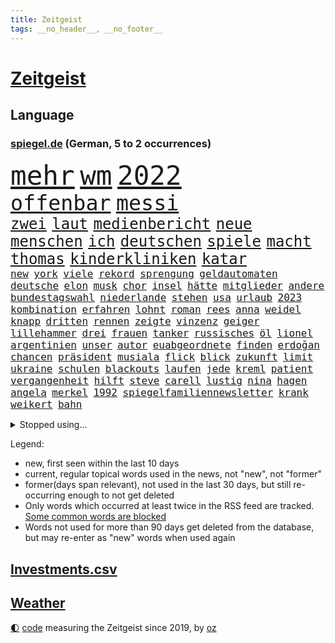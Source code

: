```yaml
---
title: Zeitgeist
tags: __no_header__, __no_footer__
---
```


# [Zeitgeist](https://oliz.io/zeitgeist/)

## Language

<h3><a href="https://www.spiegel.de" target="_blank">spiegel.de</a> (German, 5 to 2 occurrences)</h3>
<p style="font-family:monospace">
<span style="font-size:32pt"><a href="news_links.html#mehr" class="current">mehr</a></span>
<span style="font-size:32pt"><a href="news_links.html#wm" class="current">wm</a></span>
<span style="font-size:32pt"><a href="news_links.html#2022" class="current">2022</a></span>
<br>
<span style="font-size:25pt"><a href="news_links.html#offenbar" class="current">offenbar</a></span>
<span style="font-size:25pt"><a href="news_links.html#messi" class="current">messi</a></span>
<br>
<span style="font-size:18pt"><a href="news_links.html#zwei" class="current">zwei</a></span>
<span style="font-size:18pt"><a href="news_links.html#laut" class="current">laut</a></span>
<span style="font-size:18pt"><a href="news_links.html#medienbericht" class="current">medienbericht</a></span>
<span style="font-size:18pt"><a href="news_links.html#neue" class="current">neue</a></span>
<span style="font-size:18pt"><a href="news_links.html#menschen" class="current">menschen</a></span>
<span style="font-size:18pt"><a href="news_links.html#ich" class="current">ich</a></span>
<span style="font-size:18pt"><a href="news_links.html#deutschen" class="current">deutschen</a></span>
<span style="font-size:18pt"><a href="news_links.html#spiele" class="current">spiele</a></span>
<span style="font-size:18pt"><a href="news_links.html#macht" class="current">macht</a></span>
<span style="font-size:18pt"><a href="news_links.html#thomas" class="current">thomas</a></span>
<span style="font-size:18pt"><a href="news_links.html#kinderkliniken" class="current">kinderkliniken</a></span>
<span style="font-size:18pt"><a href="news_links.html#katar" class="current">katar</a></span>
<br>
<span style="font-size:12pt"><a href="news_links.html#new" class="current">new</a></span>
<span style="font-size:12pt"><a href="news_links.html#york" class="current">york</a></span>
<span style="font-size:12pt"><a href="news_links.html#viele" class="current">viele</a></span>
<span style="font-size:12pt"><a href="news_links.html#rekord" class="current">rekord</a></span>
<span style="font-size:12pt"><a href="news_links.html#sprengung" class="new">sprengung</a></span>
<span style="font-size:12pt"><a href="news_links.html#geldautomaten" class="current">geldautomaten</a></span>
<span style="font-size:12pt"><a href="news_links.html#deutsche" class="current">deutsche</a></span>
<span style="font-size:12pt"><a href="news_links.html#elon" class="current">elon</a></span>
<span style="font-size:12pt"><a href="news_links.html#musk" class="current">musk</a></span>
<span style="font-size:12pt"><a href="news_links.html#chor" class="new">chor</a></span>
<span style="font-size:12pt"><a href="news_links.html#insel" class="current">insel</a></span>
<span style="font-size:12pt"><a href="news_links.html#hätte" class="current">hätte</a></span>
<span style="font-size:12pt"><a href="news_links.html#mitglieder" class="current">mitglieder</a></span>
<span style="font-size:12pt"><a href="news_links.html#andere" class="current">andere</a></span>
<span style="font-size:12pt"><a href="news_links.html#bundestagswahl" class="current">bundestagswahl</a></span>
<span style="font-size:12pt"><a href="news_links.html#niederlande" class="current">niederlande</a></span>
<span style="font-size:12pt"><a href="news_links.html#stehen" class="current">stehen</a></span>
<span style="font-size:12pt"><a href="news_links.html#usa" class="current">usa</a></span>
<span style="font-size:12pt"><a href="news_links.html#urlaub" class="current">urlaub</a></span>
<span style="font-size:12pt"><a href="news_links.html#2023" class="current">2023</a></span>
<span style="font-size:12pt"><a href="news_links.html#kombination" class="new">kombination</a></span>
<span style="font-size:12pt"><a href="news_links.html#erfahren" class="current">erfahren</a></span>
<span style="font-size:12pt"><a href="news_links.html#lohnt" class="current">lohnt</a></span>
<span style="font-size:12pt"><a href="news_links.html#roman" class="current">roman</a></span>
<span style="font-size:12pt"><a href="news_links.html#rees" class="new">rees</a></span>
<span style="font-size:12pt"><a href="news_links.html#anna" class="current">anna</a></span>
<span style="font-size:12pt"><a href="news_links.html#weidel" class="current">weidel</a></span>
<span style="font-size:12pt"><a href="news_links.html#knapp" class="current">knapp</a></span>
<span style="font-size:12pt"><a href="news_links.html#dritten" class="current">dritten</a></span>
<span style="font-size:12pt"><a href="news_links.html#rennen" class="current">rennen</a></span>
<span style="font-size:12pt"><a href="news_links.html#zeigte" class="current">zeigte</a></span>
<span style="font-size:12pt"><a href="news_links.html#vinzenz" class="new">vinzenz</a></span>
<span style="font-size:12pt"><a href="news_links.html#geiger" class="current">geiger</a></span>
<span style="font-size:12pt"><a href="news_links.html#lillehammer" class="new">lillehammer</a></span>
<span style="font-size:12pt"><a href="news_links.html#drei" class="current">drei</a></span>
<span style="font-size:12pt"><a href="news_links.html#frauen" class="current">frauen</a></span>
<span style="font-size:12pt"><a href="news_links.html#tanker" class="current">tanker</a></span>
<span style="font-size:12pt"><a href="news_links.html#russisches" class="current">russisches</a></span>
<span style="font-size:12pt"><a href="news_links.html#öl" class="current">öl</a></span>
<span style="font-size:12pt"><a href="news_links.html#lionel" class="current">lionel</a></span>
<span style="font-size:12pt"><a href="news_links.html#argentinien" class="current">argentinien</a></span>
<span style="font-size:12pt"><a href="news_links.html#unser" class="current">unser</a></span>
<span style="font-size:12pt"><a href="news_links.html#autor" class="current">autor</a></span>
<span style="font-size:12pt"><a href="news_links.html#euabgeordnete" class="new">euabgeordnete</a></span>
<span style="font-size:12pt"><a href="news_links.html#finden" class="current">finden</a></span>
<span style="font-size:12pt"><a href="news_links.html#erdoğan" class="current">erdoğan</a></span>
<span style="font-size:12pt"><a href="news_links.html#chancen" class="current">chancen</a></span>
<span style="font-size:12pt"><a href="news_links.html#präsident" class="current">präsident</a></span>
<span style="font-size:12pt"><a href="news_links.html#musiala" class="current">musiala</a></span>
<span style="font-size:12pt"><a href="news_links.html#flick" class="current">flick</a></span>
<span style="font-size:12pt"><a href="news_links.html#blick" class="current">blick</a></span>
<span style="font-size:12pt"><a href="news_links.html#zukunft" class="current">zukunft</a></span>
<span style="font-size:12pt"><a href="news_links.html#limit" class="current">limit</a></span>
<span style="font-size:12pt"><a href="news_links.html#ukraine" class="current">ukraine</a></span>
<span style="font-size:12pt"><a href="news_links.html#schulen" class="current">schulen</a></span>
<span style="font-size:12pt"><a href="news_links.html#blackouts" class="current">blackouts</a></span>
<span style="font-size:12pt"><a href="news_links.html#laufen" class="current">laufen</a></span>
<span style="font-size:12pt"><a href="news_links.html#jede" class="current">jede</a></span>
<span style="font-size:12pt"><a href="news_links.html#kreml" class="current">kreml</a></span>
<span style="font-size:12pt"><a href="news_links.html#patient" class="current">patient</a></span>
<span style="font-size:12pt"><a href="news_links.html#vergangenheit" class="current">vergangenheit</a></span>
<span style="font-size:12pt"><a href="news_links.html#hilft" class="current">hilft</a></span>
<span style="font-size:12pt"><a href="news_links.html#steve" class="current">steve</a></span>
<span style="font-size:12pt"><a href="news_links.html#carell" class="new">carell</a></span>
<span style="font-size:12pt"><a href="news_links.html#lustig" class="current">lustig</a></span>
<span style="font-size:12pt"><a href="news_links.html#nina" class="new">nina</a></span>
<span style="font-size:12pt"><a href="news_links.html#hagen" class="current">hagen</a></span>
<span style="font-size:12pt"><a href="news_links.html#angela" class="current">angela</a></span>
<span style="font-size:12pt"><a href="news_links.html#merkel" class="current">merkel</a></span>
<span style="font-size:12pt"><a href="news_links.html#1992" class="current">1992</a></span>
<span style="font-size:12pt"><a href="news_links.html#spiegelfamiliennewsletter" class="current">spiegelfamiliennewsletter</a></span>
<span style="font-size:12pt"><a href="news_links.html#krank" class="current">krank</a></span>
<span style="font-size:12pt"><a href="news_links.html#weikert" class="new">weikert</a></span>
<span style="font-size:12pt"><a href="news_links.html#bahn" class="current">bahn</a></span>
</p>
<details>
<summary>Stopped using...</summary>
<p class="former" style="font-size:12pt">
inter(773) mailand(773) mittelmeer(773) 2015(772) asche(772) getan(772) regierungschefs(772) aufgefordert(771) investieren(771) musiker(771) strand(771) coronaausbruch(770) fdpchef(770) identifiziert(770) konzerne(770) schlechten(770) stich(770) vereinten(770) weitet(770) befinden(769) berühmt(769) erfahrungen(769) himmel(769) jedem(769) quarantäne(769) unabhängige(769) versprach(769) beweisen(768) elektroautos(768) bisherige(767) entdecken(767) führerschein(767) jugendliche(767) netzwerken(767) parteitag(767) san(767) sekunden(767) trauer(767) unterwegs(767) zuge(767) betriebe(766) entlassung(766) evakuiert(766) feier(766) küste(766) lastwagen(766) militärs(766) rtl(766) stürzt(766) tötet(766) ankündigung(765) ausflug(765) größer(765) hervor(765) landkreis(765) möglichen(765) mütter(765) wohnen(765) attentat(764) coronawelle(764) haftstrafe(764) quartal(764) software(764) usbehörden(764) wütend(764) aufgeben(763) bielefeld(763) flieht(763) gestoßen(763) gewissen(763) joachim(763) johnson(763) lewis(763) myanmar(763) präsidentschaftswahl(763) verriet(763) augsburg(762) breit(762) englische(762) jedenfalls(762) lernen(762) missbraucht(762) respekt(762) verteilt(762) 96(761) erholt(761) frust(761) förderung(761) gefährden(761) gereist(761) illegal(761) kochen(761) razzia(761) stattfinden(761) verhängen(761) regiert(760) unbedingt(760) weite(760) wirtschaftlichen(760) anlagen(759) bahnhof(759) büros(759) jair(759) trafen(759) ermittlern(758) fragt(758) normalität(758) torhüter(758) weitergegeben(758) entsetzen(757) schülerinnen(757) bestimmt(756) mieten(756) vergessen(756) 1500(755) appell(755) motiv(755) potsdam(754) traum(754) geprägt(753) loswerden(753) verfehlt(753) erkenntnisse(752) sinn(752) drastische(751) glücklich(750) kehrte(750) berühmte(749) detail(748) offenbart(748) brauche(747) erwachsene(747) rechtzeitig(747) beschlagnahmt(746) erschießt(746) gesichert(745) hinten(745) politikerin(745) zogen(745) beteiligen(744) top(744) angehörige(743) aufarbeitung(743) auflagen(743) behalten(743) empfängt(742) fan(742) panik(741) bremsen(740) moderatorin(739) schockiert(739) katja(738) griechischen(737) 2012(731) sinkende(731) sprachen(731) sarah(729) tuchel(726) sogenannten(722) herausforderungen(721) identität(717) staatsoberhaupt(716) topspiel(711) tolle(710) farbe(706) ärmelkanal(701) herzinfarkt(699) jessica(699) coronaimpfung(698) katzen(684) polizeiruf(673) räumte(665) nachbarland(653) lehrerin(640) konkreten(624) verantwortliche(607) gregor(604) südwesten(602) erteilte(594) gewalttat(577) reichtum(565) fußballstar(564) holz(558) militärische(555) 83(539) sächsische(536) court(526) supreme(526) eingeladen(525) knochen(515) schwäche(513) höherer(511) lee(511) astronomen(503) 9(496) warnungen(495) vierjährige(494) insbesondere(486) chaotischen(482) las(480) vegas(480) präsentierte(477) sichtbar(475) erfolglos(474) erscheint(473) gremium(473) ostseepipeline(473) inszenieren(468) höchstwert(465) ahrtal(464) nachträglich(455) staatskonzern(454) ali(453) anhängern(448) ankommen(445) börsen(445) iphones(445) funktionen(444) angestellten(438) kritischen(436) gefiel(430) lutz(428) tiger(423) menschliche(416) söders(415) staatssekretär(405) annulliert(402) abschreckung(401) kurze(399) arbeitslosen(398) spezielle(397) regierungschefin(394) osteuropa(393) einander(390) geheimdienste(385) oppositionsführer(383) benutzt(382) anfangen(379) radikaler(375) beruft(372) vorwand(372) versenkt(371) ausgeben(370) airlines(360) coaching(360) khan(357) schienen(356) schusswaffen(356) entziehen(353) minderjähriger(353) martina(351) tories(351) aktivistinnen(350) tauschen(349) getreide(348) gelb(344) ozean(344) behält(343) rekordsumme(342) nagel(341) personalnot(333) windräder(327) küche(322) wackelt(321) 68(320) getäuscht(320) moskauer(320) südosten(320) weiten(320) waffenstillstand(314) meere(313) verpflichtung(313) gerammt(312) lebenshaltungskosten(311) anträge(309) geplatzt(309) abhalten(305) neuwagen(305) kasachstan(301) sony(301) schwieriger(300) lagern(299) hauptbahnhof(298) entführung(297) aufgeklärt(296) damalige(293) filmemacher(292) ausraster(291) gastbeitrag(288) methan(288) erstem(286) geiselnahme(285) rüstungskonzern(285) bürgerkrieg(284) unweit(284) emotionalen(283) fehlverhalten(283) österreicher(283) horror(282) umfragen(278) anziehen(277) andrij(276) melnyk(276) solo(276) 350(274) premierministerin(274) außergewöhnlich(272) parlamentswahl(271) rené(271) asylsuchende(268) ahnung(267) benötigt(266) tui(266) verhilft(265) umzusetzen(264) kippen(263) indischen(261) fluss(259) gegendemonstranten(259) lücken(259) verspätet(258) schwarzmeerflotte(257) drohten(253) freizeitpark(250) russisch(249) kanzlerpartei(248) sanktioniert(247) zügig(247) charkiw(246) hauptdarsteller(246) jochen(246) kurse(246) evakuierung(238) iwan(237) großstadt(236) jünger(235) lindners(233) coronalockdowns(231) glaube(231) slowenien(231) kalt(227) diagnostiziert(223) königsklasse(223) lautete(222) zurückhaltend(222) rechnungshof(217) ernste(216) geheimdienstinformationen(216) registrierte(215) boxen(214) separatistenführer(214) beigelegt(213) privathaushalte(212) spannung(212) kassen(211) zugänglich(211) kompensieren(208) updates(207) impfkommission(206) neuwahlen(206) traditionen(205) lauterbachs(204) qualifying(204) brasilianische(203) stichwahl(202) note(200) jesus(199) regieren(199) panzerlieferungen(198) pogba(197) sobald(197) unglücks(197) inspiration(196) perfekte(196) ausfuhren(195) errichten(195) export(195) hindernisse(194) lokführer(193) enkel(191) giftige(189) kippt(189) ärztinnen(189) niedrigere(188) psychiatrie(188) hochrangiger(187) ringtausch(187) halt(186) 73jährige(184) ehrt(183) klimakatastrophe(182) wehrte(181) bosnien(180) spezialisten(180) droge(179) lösungen(179) willkür(179) 1200(178) belastungsprobe(178) brennen(177) brennende(177) dolly(177) einstecken(177) viral(176) sinne(175) fahndung(174) enttäuschte(173) reumütig(172) ereignete(171) 110(170) alleingang(170) heimspiel(170) kommissarin(170) 37jährige(168) cannabis(168) legalisierung(168) libanon(166) nachhaltig(165) usbasketballerin(165) matchwinner(164) leopardpanzer(163) hundertjährige(161) stockholm(161) verfassungsbeschwerde(160) volle(160) grundschule(159) zeitschrift(159) sexuell(158) verdiente(158) 13jährigen(157) geschrumpft(157) notaufnahme(157) verfügen(157) vernommen(157) zuckerberg(157) austrocknen(156) jährliche(156) massenpanik(156) kommunistischen(155) freibad(154) offensichtlich(154) 18jährigen(151) angepasst(151) camper(151) paolo(151) bewiesen(150) dänemarks(150) geübt(150) verunglückten(150) ekel(149) familienmitglieder(149) gegenwart(149) momenten(148) midlifekolumne(147) mobilisieren(147) tatverdacht(147) fließen(146) matthew(146) outfit(145) blätter(143) heide(143) schreibtisch(143) stille(143) graham(142) spdchefin(142) ängste(142) 1974(141) erntet(141) rauchmelder(141) hanna(140) vorantreiben(140) wellbrock(140) ankam(139) gesteuert(138) übergewinne(138) bruttoinlandsprodukt(137) gästen(137) körperliche(137) pflegeheimen(137) verdeckte(137) atomkraftwerken(135) benziner(134) forschen(134) dorfes(133) kontroversen(133) uneins(133) usarmee(133) depression(132) errichtet(132) kronprinz(132) ausgebeutet(131) direktorin(131) grundstein(131) kostete(131) sinnvoller(130) asteroiden(129) gaskrise(129) lapid(129) reaktoren(129) reservisten(129) warnten(129) nachbarstaaten(128) weltraum(128) gescheiterten(127) diente(126) fremder(126) laufzeit(126) aberkannt(125) juristisches(125) madame(125) churchill(124) erwartete(124) mächtigste(124) berlinneukölln(123) formen(123) lohnerhöhungen(123) sabine(123) überzeugend(122) gruß(121) medizinische(121) suchtforscher(121) anfechten(120) mittelfristig(120) streicheln(120) hunderttausenden(119) manila(119) staatshilfe(119) trendwende(119) vordergrund(119) 151(118) akzeptabel(118) kreativ(118) kurzfristige(118) lebensgefährte(118) eigentliche(117) flugzeugbauer(117) goldmedaille(117) branchenverband(116) dauerhafte(116) giftiger(116) verbrauch(116) verstanden(115) wahrzeichen(115) atmen(113) teufel(113) 1979(112) gefängnissen(112) neueste(112) service(112) wmpunkte(112) gesprächsbereit(111) spielberg(111) stationiert(110) drohnenangriff(109) glänzen(109) unterkunft(109) back(108) entlarvt(108) mahmoud(108) koma(107) sarg(107) staatsschutz(107) britischem(106) britta(106) ellen(106) hinterfragen(106) kilowattstunde(106) bildband(105) hinterland(105) sexistisch(105) modeikone(104) umgehend(104) intendant(103) privatwirtschaft(103) summer(103) demonstration(102) prostitution(102) island(101) rezessionsangst(101) volksheld(101) belästigt(100) pulverisiert(100) schwarzmarkt(100) verschleiern(100) business(99) gründet(99) bildschirme(98) bundestagspräsidentin(98) herstellen(98) reggae(98) carlsen(97) energieverbrauch(97) erwachsen(97) hannah(97) protestbewegung(97) vorgenommen(97) durchschnittlich(96) pornografie(95) stattgefunden(95) 1993(94) lernten(94) messungen(94) steuererklärung(94) unrealistisch(94) katastrophenschutz(93) nachfolgeregelung(93) gangster(92) kriminalpolizei(92) usspitzenpolitikerin(92) amazons(91) atommeiler(91) bundespräsidenten(91) flüssen(91) gekrönt(91) getreidefrachter(91) kiez(91) myanmars(91) nix(91) wiesbaden(91) wunderbar(91) 05(90) anklagebehörde(90) dopings(90) footballstar(90) defekte(89) ticketpreise(89) atomdrohungen(88) atomkraftwerk(88) sternen(88) asylunterkunft(87) bestattet(87) kandidierte(87) sommerspielen(87) sortiert(87) usrepräsentantenhauses(87) weltpolitik(87) wildes(87) wohnwagen(87) freibetrag(86) achtziger(85) fotoapp(85) konkreter(85) vierjähriges(85) einzigartig(84) killer(84) kobel(84) leitzinserhöhung(84) migrantenboot(84) steuerunterlagen(84) unterspült(84) verdonnert(84) vorsaison(84) behaarung(83) brighton(83) dosen(83) fahrten(83) faktoren(83) klappen(83) landwirtschaftlichen(83) parteivorsitzenden(83) taipeh(83) aufbegehren(82) biografie(82) inselstaats(82) verifizieren(82) angegangen(81) extremismus(81) fischsterben(81) identifizierten(81) schiffsverkehrs(81) traumatische(81) verstöße(81) abwehren(80) pizza(80) sympathien(80) thailändischen(80) toronto(80) aufzeichnungen(79) biologischen(79) böses(79) energiepauschale(79) gasvorkommen(79) gratuliert(79) langweiliger(79) mannschaften(79) staatsstreich(79) boni(78) brasilienwahl(78) offenlegung(78) sommerlich(78) tagelang(78) ashton(77) café(77) eon(77) fatales(77) grenzfluss(77) grundfreibetrag(77) intrigen(77) reklamiert(77) sieglos(77) verschwörungstheoretiker(77) vorgeht(77) antisemitisch(76) führungsrolle(76) kollektive(76) saisonsieg(76) schärfe(76) verschaffte(76) wiederholten(76) beiseitelegen(75) benko(75) kommunisten(75) sprachlos(75) talente(75) verifizierung(75) brisante(74) griechischtürkischen(74) hungertod(74) lenken(74) spionage(74) liverpooltrainer(73) rechtfertigen(73) rätseln(73) abbrechen(72) freundschaftlich(72) goldener(72) marschflugkörper(72) wunde(72) blutiger(71) dalai(71) exfinanzchef(71) extrainer(71) goslar(71) lama(71) rappers(71) telefonierte(71) herzegowina(70) vergisst(70) zuschuss(70) austragung(69) behzad(69) fahrzeiten(69) nobelpreisträger(69) uhren(69) ausmacht(68) blogger(68) geklappt(68) heroin(68) lobbyverband(68) milliardengewinne(68) conference(67) gedrosselt(67) inflationsausgleich(67) zypern(67) 69jährige(66) gruselig(66) heikler(66) kommerzielle(66) kurznachrichtendienst(66) mexikanische(66) schutt(66) nora(65) schwestern(65) wechseljahre(65) andré(64) badenwürttembergischen(64) bereiche(64) beseitigung(64) machtmissbrauch(64) neapel(64) polizeichef(64) angereist(63) drakonische(63) erhärtet(63) geweint(63) granaten(63) hinreichenden(63) klimaschutzsofortprogramm(63) seilwinde(63) senders(63) aufgehalten(62) entbindung(62) hausarrest(62) praktisch(62) strafrechtliche(62) wasserqualität(62) überfährt(62) 1400(61) attackieren(61) bayernstars(61) befestigten(61) beschädigtes(61) hells(61) schwächeln(61) 16000(60) diskutierten(60) grundsatzrede(60) milliardenkosten(60) reinigung(60) stagnation(60) durchqueren(59) gefehlt(59) massagen(59) panikattacke(59) präzise(59) scheuer(59) absichten(58) beate(58) besessen(58) einkaufstour(58) hassan(58) luftangriff(58) preisverleihungen(58) spitzer(58) tarifstreit(58) verkraftbar(58) 650000(57) accounts(57) francisco(57) gefühlen(57) haaspilot(57) nachrichtendienste(57) nordosten(57) unterbrochen(57) angesehen(56) klimastiftung(56) mv(56) sprangen(56) stützt(56) tabelle(56) 282(55) baltischen(55) extinction(55) jahrhunderts(55) medizinstudienplätze(55) rebellion(55) aufgeheizt(54) exklub(54) hessischen(54) kleinste(54) verdeutlicht(54) 217(53) gravierender(53) memoiren(53) rams(53) rühren(53) symbolfigur(53) wärmste(53) beifahrer(52) brennholz(52) dokumentieren(52) drohung(52) geklaut(52) touchdowns(52) geschasste(51) mittelschicht(51) verglichen(51) womit(51) epoche(50) klimaaktivist(50) kölnfan(50) sack(50) wahlergebnis(50) drängten(49) eingeschaltet(49) exzellente(49) unglücksmaschine(49) wussten(49) 1952(48) arroganz(48) blanchett(48) cate(48) frühling(48) inspiriert(48) verdunkelt(48) atommüll(47) hütte(47) massiver(47) sozialdemokratische(47) verstorbene(47) kriegsmüdigkeit(46) krisenstimmung(46) nbasuperstar(46) spiegelrecherche(46) asteroid(45) fälschlicherweise(45) holzofen(45) leidenschaftliche(45) rossbach(45) silva(45) ästen(45) abtreiben(44) benennen(44) elektronische(44) expertenkommission(44) leistete(44) ungeliebten(44) benennt(43) fauxpas(43) häuschen(43) ios(43) mercedesbenz(43) symbole(43) tollerort(43) andernfalls(42) lakers(42) abrupt(41) erschien(41) mögen(41) russlandpolitik(41) spezialeinheit(41) vorausgegangen(41) waldstück(41) 3500(40) enormen(40) facebookgründer(40) guttenberg(40) karltheodor(40) sanierung(40) staatsgäste(40) wale(40) zurückgestellt(40) 1985(39) 300000(39) anastasia(39) bekämpfte(39) biefang(39) bochumer(39) eitelkeit(39) fußballstadion(39) kommandeurin(39) landstriche(39) liebte(39) mad(39) wahnsinnig(39) abwesenheit(38) benito(38) energetische(38) grundsicherung(38) handballbund(38) insight(38) mediator(38) mussolini(38) sportdirektor(38) tabellenschlusslicht(38) volksabstimmung(38) einberufung(37) nebenjobs(37) nova(37) verhelfen(37) plausibel(36) rascher(36) wahlsieg(36) überheblichkeit(36) abgeholzt(35) anlasslose(35) dhb(35) facebookmutter(35) kriegstreiber(35) kunstflieger(35) vorratsdatenspeicherung(35) abgelegenen(34) bergen(34) kaiserin(34) massenweise(34) milliardenschweren(34) souveränen(34) abgabenfrei(33) frackingverbot(33) jacob(33) oecd(33) reesmogg(33) schubsen(33) vorüber(33) alarmstimmung(32) bolsonaros(32) einberufungsstellen(32) gegenstände(32) rasmussen(32) gräueltaten(31) mauer(31) pilze(31) putinvertrauter(31) verschweigen(31) vogelarten(31) abgeriegelt(30) lecks(30) mordverdacht(30) nordstreampipelines(30) schüren(30) zusammenhalten(30) a1(29) externe(29) fangen(29) gewalttäter(29) gewählte(29) jackman(29) toskana(29) desinformation(28) friedlichen(28) kopfschmerzen(28) mama(28) mats(28) mitspielt(28) pipelinelecks(28) rücklagen(28) rückstand(28) sahedan(28) ventura(28) wirtschafts(28) joints(27) manipuliert(27) margrethes(27) montagmorgen(27) semester(27) versteigern(27) zugstrecke(27) demoskopen(26) inácio(26) luiz(26) memes(26) wohngebäude(26) bdi(25) deuten(25) optionen(25) vergibt(25) anerkennung(24) energiepreisbremse(24) erinnerte(24) fdpfinanzminister(24) fußballnationalteam(24) intensivmediziner(23) karagiannidis(23) karin(23) möge(23) blank(22) bundestagsdelegation(22) cyberangriff(22) entdecker(22) titelstreit(22) andresen(21) austin(21) besteigen(21) multitasking(21) pool(21) rasmus(21) satelliten(21) schuldspruch(21) wahlerfolg(21) 102(20) braunkohlebagger(20) daei(20) kamikazedrohnen(20) erschütternde(19) ideologischen(19) jamaikaner(19) kiffen(19) methanwerte(19) preisträger(19) smartwatches(19) alarmbereitschaft(18) gigantischer(18) klimazielen(18) mittels(18) stühle(18) trümmern(18) verzögert(18) ausgestiegen(17) fluffigem(17) kramer(17) kriminalfall(17) lungenentzündung(17) schadstoffteam(17) sprengkraft(17) livesendung(16) regierungsgegner(16) baukosten(15) hilton(15) hochwertiges(15) interessanten(15) landesteil(15) maurice(15) minsk(15) möglichkeit(15) p(15) tabellenende(15) tvbox(15) geopolitisches(14) hochzeiten(14) kitapflicht(14) personalien(14) rückendeckung(14) schutzausrüstung(14) abenteuer(13) buchmesse(13) doug(13) geldvermögen(13) intakt(13) mastriano(13) mitarbeiterinnen(13) unterfinanziert(13) braverman(12) diversität(12) entgeht(12) initiativen(12) radiomoderator(12) rekordversuch(12) rücknahme(12) suella(12) verplappert(12) westküste(12) danken(11) erprobte(11) geschaffen(11) nbasaison(11) nächtlichen(11) rekrutieren(11) solidarisiert(11) uskonzern(11)
</p>
</details>
<p>Legend:
<ul>
<li><span class="new">new</span>, first seen within the last 10 days</li>
<li><span class="current">current</span>, regular topical words used in the news, not "new", not "former"</li>
<li><span class="former">former(days span relevant)</span>, not used in the last 30 days, but still re-occurring enough to not get deleted</li>
<li>Only words which occurred at least twice in the RSS feed are tracked. <a href="language/filters.py">Some common words are blocked</a></li>
<li>Words not used for more than 90 days get deleted from the database, but may re-enter as "new" words when used again</li>
</ul>
</p>

## [Investments](investments.html)[.csv](investments.csv)

## [Weather](weather.html)

<footer>
<a href="javascript:toggleTheme()" class="nav">🌓</a>
<a href="https://github.com/ooz/zeitgeist">code</a> measuring the Zeitgeist since 2019, by <a href="https://oliz.io">oz</a>
</footer>
